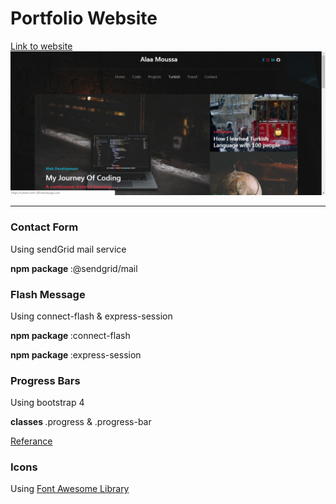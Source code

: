 <h1>Portfolio Website</h1>
<a href="https://alaa-moussa.herokuapp.com/">Link to website </a>
<img src="preview-portfolio.gif">
<hr>


<h3>Contact Form</h3>
<p>Using sendGrid mail service  </p>
<p><strong>npm package </strong>:@sendgrid/mail</p>

<h3>Flash Message</h3>
<p>Using connect-flash & express-session</p>
<p><strong>npm package </strong>:connect-flash</p>
<p><strong>npm package </strong>:express-session</p>


<h3>Progress Bars</h3>
<p>Using bootstrap 4</p>
<p><strong>classes </strong> .progress & .progress-bar</p>
<a href="https://getbootstrap.com/docs/4.3/components/progress/" target="_blank">Referance</a>


<h3>Icons</h3>
<p>Using <a href="https://fontawesome.com/start" target="_blank">Font Awesome Library</a></p>
